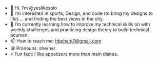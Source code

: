 - 👋 Hi, I’m @yeslikesolo
- 👀 I’m interested in sports, Design, and code (to bring my designs to life).... and finding the best views in the city.
- 🌱 I’m currently learning how to improve my technical skills on with weekly challenges and practicing design theory to build technical acumen. 
- 📫 How to reach me: hbpham7@gmail.com
- 😄 Pronouns: she/her
- ⚡ Fun fact: I like appetizers more than main dishes.

<!---
yeslikesolo/yeslikesolo is a ✨ special ✨ repository because its `README.md` (this file) appears on your GitHub profile.
You can click the Preview link to take a look at your changes.
--->
